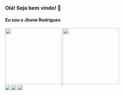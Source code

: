 ### Olá! Seja bem vindo! 👋
#### Eu sou o Jhone Rodrigues

<div>
  <a href="https://github.com/JhoneRodrigues">
  <img height="180em" src="https://github-readme-stats.vercel.app/api?username=JhoneRodrigues&show_icons=true&theme=tokyonight&include_all_commits=true&count_private=true"/>
  <img height="180em" src="https://github-readme-stats.vercel.app/api/top-langs/?username=JhoneRodrigues&layout=compact&langs_count=16&theme=tokyonight"/>
</div>

<div>
  <a href="https://www.instagram.com/jhone.rodriguess/" target="_blank"><img src="https://img.shields.io/badge/-Instagram-%23E4405F?style=for-the-badge&logo=instagram&logoColor=white" target="_blank"></a>
  <a href = "mailto:jhonecosta30@gmail.com"><img src="https://img.shields.io/badge/-Gmail-%23333?style=for-the-badge&logo=gmail&logoColor=white" target="_blank"></a>
  <a href="https://www.linkedin.com/in/jhone-costa-rodrigues-79a080234/" target="_blank"><img src="https://img.shields.io/badge/-LinkedIn-%230077B5?style=for-the-badge&logo=linkedin&logoColor=white" target="_blank"></a> 
</div>
  
